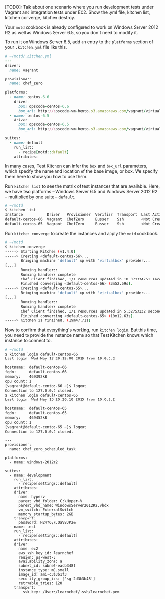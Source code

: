 [TODO]: Talk about one scenario where you run development tests under Vagrant and integration tests under EC2.
Show the .yml file, kitchen list, kitchen converge, kitchen destroy.

Your `motd` cookbook is already configured to work on Windows Server 2012 R2 as well as Windows Server 6.5, so you don't need to modify it.

To run it on Windows Server 6.5, add an entry to the `platforms` section of your <code class="file-path">.kitchen.yml</code> file like this.

```ruby
# ~/motd/.kitchen.yml
---
driver:
  name: vagrant

provisioner:
  name: chef_zero

platforms:
  - name: centos-6.6
    driver:
      box: opscode-centos-6.6
      box_url: http://opscode-vm-bento.s3.amazonaws.com/vagrant/virtualbox/opscode_centos-6.6_chef-provisionerless.box
  - name: centos-6.5
    driver:
      box: opscode-centos-6.5
      box_url: http://opscode-vm-bento.s3.amazonaws.com/vagrant/virtualbox/opscode_centos-6.5_chef-provisionerless.box

suites:
  - name: default
    run_list:
      - recipe[motd::default]
    attributes:
```

In many cases, Test Kitchen can infer the `box` and `box_url` parameters, which specify the name and location of the base image, or box. We specify them here to show you how to use them.

Run `kitchen list` to see the matrix of test instances that are available. Here, we have two platforms &ndash; Windows Server 6.5 and Windows Server 2012 R2 &ndash; multiplied by one suite &ndash; `default`.

```bash
# ~/motd
$ kitchen list
Instance           Driver   Provisioner  Verifier  Transport  Last Action
default-centos-66  Vagrant  ChefZero     Busser    Ssh        <Not Created>
default-centos-65  Vagrant  ChefZero     Busser    Ssh        <Not Created>
```

Run `kitchen converge` to create the instances and apply the `motd` cookbook.

```bash
# ~/motd
$ kitchen converge
-----> Starting Kitchen (v1.4.0)
-----> Creating <default-centos-66>...
       Bringing machine 'default' up with 'virtualbox' provider...
[...]
       Running handlers:
       Running handlers complete
       Chef Client finished, 1/1 resources updated in 10.372334751 seconds
       Finished converging <default-centos-66> (3m52.59s).
-----> Creating <default-centos-65>...
       Bringing machine 'default' up with 'virtualbox' provider...
[...]
       Running handlers:
       Running handlers complete
       Chef Client finished, 1/1 resources updated in 5.32753132 seconds
       Finished converging <default-centos-65> (10m12.63s).
-----> Kitchen is finished. (19m47.71s)
```

Now to confirm that everything's working, run `kitchen login`. But this time, you need to provide the instance name so that Test Kitchen knows which instance to connect to.

```bash
# ~/motd
$ kitchen login default-centos-66
Last login: Wed May 13 20:15:00 2015 from 10.0.2.2

hostname:  default-centos-66
fqdn:      default-centos-66
memory:    469392kB
cpu count: 1
[vagrant@default-centos-66 ~]$ logout
Connection to 127.0.0.1 closed.
$ kitchen login default-centos-65
Last login: Wed May 13 20:28:18 2015 from 10.0.2.2

hostname:  default-centos-65
fqdn:      default-centos-65
memory:    469452kB
cpu count: 1
[vagrant@default-centos-65 ~]$ logout
Connection to 127.0.0.1 closed.
```

```
---
provisioner:
  name: chef_zero_scheduled_task

platforms:
  - name: windows-2012r2

suites:
  - name: development
    run_list:
      - recipe[settings::default]
    attributes:
    driver:
      name: hyperv
      parent_vhd_folder: C:\Hyper-V
      parent_vhd_name: WindowsServer2012R2.vhdx
      vm_switch: ExternalSwitch
      memory_startup_bytes: 2GB
    transport:
      password: H24?6;H.QaV8JP2&
  - name: test
    run_list:
      - recipe[settings::default]
    attributes:
    driver:
      name: ec2
      aws_ssh_key_id: learnchef
      region: us-west-2
      availability_zone: a
      subnet_id: subnet-eacb348f
      instance_type: m1.small
      image_id: ami-c3b3b1f3
      security_group_ids: ['sg-2d3b3b48']
      retryable_tries: 120
    transport:
        ssh_key: /Users/learnchef/.ssh/learnchef.pem
```
